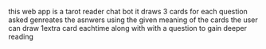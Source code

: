 this web app is a tarot reader chat bot
it draws 3 cards for each question asked
genreates the asnwers using the given meaning of the cards 
the user can draw 1extra card eachtime along with with a question to gain deeper reading
 